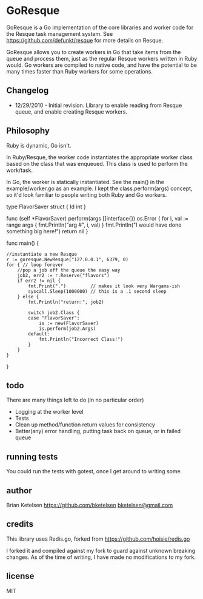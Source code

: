 
# GoResque

GoResque is a Go implementation of the core libraries and worker code for the Resque task management system.  See https://github.com/defunkt/resque for more details on Resque.

GoResque allows you to create workers in Go that take items from the queue and process them, just as the regular Resque workers written in Ruby would.  Go workers are compiled to native code, and have the potential to be many times faster than Ruby workers for some operations.

## Changelog

*  12/29/2010 - Initial revision.  Library to enable reading from Resque queue, and enable creating Resque workers.

## Philosophy

Ruby is dynamic, Go isn't.

In Ruby/Resque, the worker code instantiates the appropriate worker class based on the class that was enqueued.  This class is used to perform the work/task.

In Go, the worker is statically instantiated. See the main() in the example/worker.go as an example. I kept the class.perform(args) concept, so it'd look familiar to people writing both Ruby and Go workers.

 type FlavorSaver struct {
	Id int
 }

 func (self *FlavorSaver) perform(args []interface{}) os.Error {
	for i, val := range args {
		fmt.Println("arg #", i, val)
	}
	fmt.Println("I would have done something big here!")
	return nil
 }

 func main() {

	//instantiate a new Resque
	r := goresque.NewResque("127.0.0.1", 6379, 0)
	for { // loop forever
		//pop a job off the queue the easy way
		job2, err2 := r.Reserve("flavors")
		if err2 != nil {
			fmt.Print(".")         // makes it look very Wargams-ish
			syscall.Sleep(1000000) // this is a .1 second sleep 
		} else {
			fmt.Println("return:", job2)

			switch job2.Class {
			case "FlavorSaver":
				is := new(FlavorSaver)
				is.perform(job2.Args)
			default:
				fmt.Println("Incorrect Class!")
			}
		}
	}
 }

## todo

There are many things left to do (in no particular order)

*	Logging at the worker level
*	Tests
*	Clean up method/function return values for consistency
*	Better(any) error handling, putting task back on queue, or in failed queue


## running tests

You could run the tests with gotest, once I get around to writing some.

## author

Brian Ketelsen  https://github.com/bketelsen  bketelsen@gmail.com

## credits

This library uses Redis.go, forked from https://github.com/hoisie/redis.go

I forked it and compiled against my fork to guard against unknown breaking changes.  As of the time of writing, I have made no modifications to my fork.

## license

MIT

